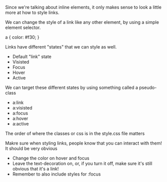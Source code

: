 Since we're talking about inline elements, it only makes sense to look a little more at how to style links.

We can change the style of a link like any other element, by using a simple element selector.

a {
    color: #f30;
}

Links have different "states" that we can style as well.
- Default "link" state
- Visisted
- Focus
- Hover
- Active

We can target these different states by using something called a pseudo-class
- a:link
- a:visisted
- a:focus
- a:hover
- a:active

The order of where the classes or css is in the style.css file matters

Makre sure when styling links, people know that you can interact with them! It should be very obvious
- Change the color on hover and focus
- Leave the text-decoration on, or, if you turn it off, make sure it's still obvious that it's a link!
- Remember to also include styles for :focus